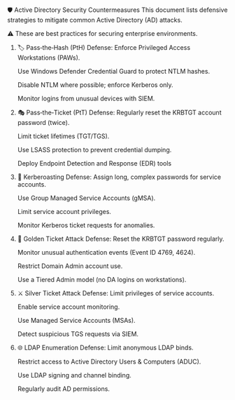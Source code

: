 🛡️ Active Directory Security Countermeasures
This document lists defensive strategies to mitigate common Active Directory (AD) attacks.

⚠️ These are best practices for securing enterprise environments.

1. 🏷️ Pass‑the‑Hash (PtH)
Defense:
   Enforce Privileged Access Workstations (PAWs).
   
   Use Windows Defender Credential Guard to protect NTLM hashes.
   
   Disable NTLM where possible; enforce Kerberos only.
   
   Monitor logins from unusual devices with SIEM.

2. 🎭 Pass‑the‑Ticket (PtT)
Defense:
   Regularly reset the KRBTGT account password (twice).
   
   Limit ticket lifetimes (TGT/TGS).
   
   Use LSASS protection to prevent credential dumping.
   
   Deploy Endpoint Detection and Response (EDR) tools

3. 🧩 Kerberoasting
Defense:
   Assign long, complex passwords for service accounts.
   
   Use Group Managed Service Accounts (gMSA).
   
   Limit service account privileges.
   
   Monitor Kerberos ticket requests for anomalies.

4. 👑 Golden Ticket Attack
Defense:
   Reset the KRBTGT password regularly.
   
   Monitor unusual authentication events (Event ID 4769, 4624).
   
   Restrict Domain Admin account use.
   
   Use a Tiered Admin model (no DA logins on workstations).

5. ⚔️ Silver Ticket Attack
Defense:
   Limit privileges of service accounts.
   
   Enable service account monitoring.
   
   Use Managed Service Accounts (MSAs).
   
   Detect suspicious TGS requests via SIEM.

6. 🌐 LDAP Enumeration
Defense:
   Limit anonymous LDAP binds.
   
   Restrict access to Active Directory Users & Computers (ADUC).
   
   Use LDAP signing and channel binding.
   
   Regularly audit AD permissions.
